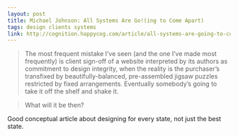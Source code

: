 ```yaml
---
layout: post
title: Michael Johnson: All Systems Are Go!(ing to Come Apart)
tags: design clients systems
link: http://cognition.happycog.com/article/all-systems-are-going-to-come-apart
---
```


>The most frequent mistake I’ve seen (and the one I’ve made most frequently) is client sign-off of a website interpreted by its authors as commitment to design integrity, when the reality is the purchaser’s transfixed by beautifully-balanced, pre-assembled jigsaw puzzles restricted by fixed arrangements. Eventually somebody’s going to take it off the shelf and shake it.

>What will it be then?

Good conceptual article about designing for every state, not just the best state.